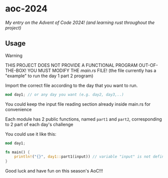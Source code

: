 # aoc-2024

_My entry on the Advent of Code 2024! (and learning rust throughout the project)_

## Usage

> [!WARNING]
> THIS PROJECT DOES NOT PROVIDE A FUNCTIONAL PROGRAM OUT-OF-THE-BOX! YOU MUST MODIFY THE _main.rs_ FILE!
> (the file currently has a "example" to run the day 1 part 2 program)

Import the correct file according to the day that you want to run.

```rust
mod day1; // or any day you want (e.g. day2, day3,..)
```

You could keep the input file reading section already inside main.rs for convenience

Each module has 2 public functions, named `part1` and `part2`, corresponding to 2 part of each day's challenge

You could use it like this:

```rust
mod day1;

fn main() {
	println!("{}", day1::part1(input)) // variable "input" is not defined yet, you must define one in real code
}
```

Good luck and have fun on this season's AoC!!!
